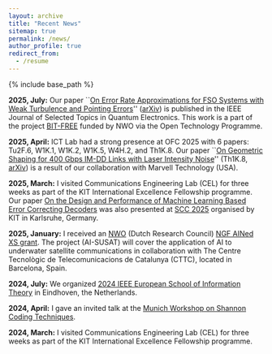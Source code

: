 ```yaml
---
layout: archive
title: "Recent News"
sitemap: true
permalink: /news/
author_profile: true
redirect_from:
  - /resume
---
```


{% include base_path %}

**2025, July:** Our paper ``[On Error Rate Approximations for FSO Systems with Weak Turbulence and Pointing Errors](https://ieeexplore.ieee.org/abstract/document/11083585)'' ([arXiv](https://arxiv.org/abs/2506.19627)) is published in the IEEE Journal of Selected Topics in Quantum Electronics. This work is a part of the project [BIT-FREE](https://research.tue.nl/en/projects/hybrid-coded-modulation-for-reliable-and-power-efficient-coherent) funded by NWO via the Open Technology Programme.

**2025, April:** ICT Lab had a strong presence at OFC 2025 with 6 papers: Tu2F.6, W1K.1, W1K.2, W1K.5, W4H.2, and Th1K.8. Our paper ``[On Geometric Shaping for 400 Gbps IM-DD Links with Laser Intensity Noise](https://ieeexplore.ieee.org/document/11046783)'' (Th1K.8, [arXiv](https://arxiv.org/abs/2504.17433)) is a result of our collaboration with Marvell Technology (USA).

**2025, March:** I visited Communications Engineering Lab (CEL) for three weeks as part of the KIT International Excellence Fellowship programme. Our paper [On the Design and Performance of Machine Learning Based Error Correcting Decoders](https://arxiv.org/abs/2410.15899) was also presented at [SCC 2025](https://scc2025.net/) organised by KIT in Karlsruhe, Germany.

**2025, January:** I received an [NWO](https://www.nwo.nl/en) (Dutch Research Council) [NGF AINed XS grant](https://www.nwo.nl/en/news/last-ten-research-projects-launched-for-ngf-ained-europa-xs). The project (AI-SUSAT) will cover the application of AI to underwater satellite communications in collaboration with The Centre Tecnològic de Telecomunicacions de Catalunya (CTTC), located in Barcelona, Spain.

**2024, July:** We organized [2024 IEEE European School of Information Theory](http://www.tue-ictlab.nl/page/3) in Eindhoven, the Netherlands.

**2024, April:** I gave an invited talk at the [Munich Workshop on Shannon Coding Techniques](https://www.ce.cit.tum.de/en/lnt/events/2024-munich-workshops-on-coding/2024-munich-workshop-on-shannon-coding-techniques-msct/).

**2024, March:** I visited Communications Engineering Lab (CEL) for three weeks as part of the KIT International Excellence Fellowship programme.
